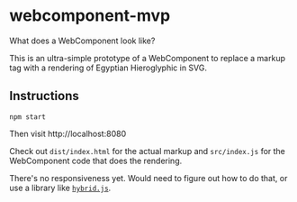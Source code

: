 # webcomponent-mvp

What does a WebComponent look like?

This is an ultra-simple prototype of a WebComponent to replace a markup tag
with a rendering of Egyptian Hieroglyphic in SVG.

## Instructions

```
npm start 
```

Then visit http://localhost:8080

Check out `dist/index.html` for the actual markup and `src/index.js` for the
WebComponent code that does the rendering.

There's no responsiveness yet. Would need to figure out how to do that, or use
a library like [`hybrid.js`](https://hybrids.js.org/).